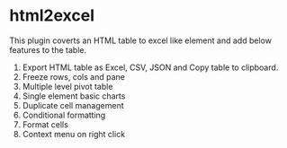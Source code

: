 # html2excel

This plugin coverts an HTML table to excel like element and add below features to the table.

1. Export HTML table as Excel, CSV, JSON and Copy table to clipboard.
2. Freeze rows, cols and pane
3. Multiple level pivot table
4. Single element basic charts
5. Duplicate cell management
6. Conditional formatting
7. Format cells
8. Context menu on right click
